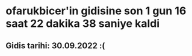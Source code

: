# ofarukbicer'in gidisine son 1 gun 16 saat 22 dakika 38 saniye kaldi

## Gidis tarihi: 30.09.2022 :(